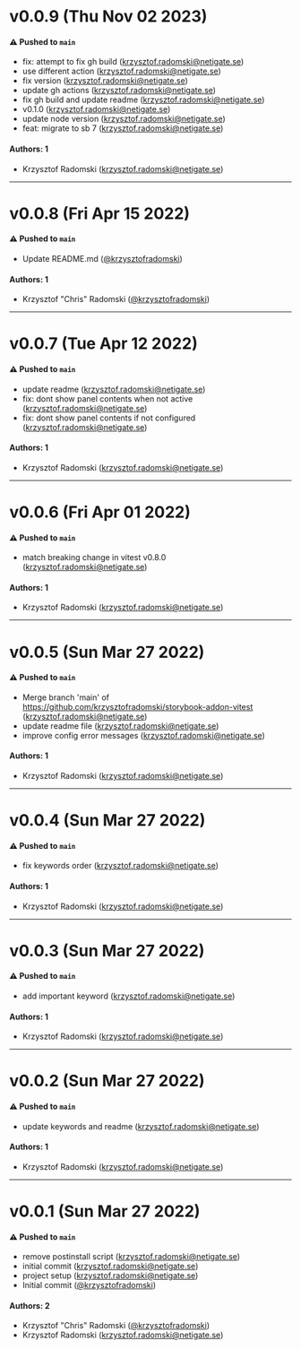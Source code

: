 # v0.0.9 (Thu Nov 02 2023)

#### ⚠️ Pushed to `main`

- fix: attempt to fix gh build (krzysztof.radomski@netigate.se)
- use different action (krzysztof.radomski@netigate.se)
- fix version (krzysztof.radomski@netigate.se)
- update gh actions (krzysztof.radomski@netigate.se)
- fix gh build and update readme (krzysztof.radomski@netigate.se)
- v0.1.0 (krzysztof.radomski@netigate.se)
- update node version (krzysztof.radomski@netigate.se)
- feat: migrate to sb 7 (krzysztof.radomski@netigate.se)

#### Authors: 1

- Krzysztof Radomski (krzysztof.radomski@netigate.se)

---

# v0.0.8 (Fri Apr 15 2022)

#### ⚠️ Pushed to `main`

- Update README.md ([@krzysztofradomski](https://github.com/krzysztofradomski))

#### Authors: 1

- Krzysztof "Chris" Radomski ([@krzysztofradomski](https://github.com/krzysztofradomski))

---

# v0.0.7 (Tue Apr 12 2022)

#### ⚠️ Pushed to `main`

- update readme (krzysztof.radomski@netigate.se)
- fix: dont show panel contents when not active (krzysztof.radomski@netigate.se)
- fix: dont show panel contents if not configured (krzysztof.radomski@netigate.se)

#### Authors: 1

- Krzysztof Radomski (krzysztof.radomski@netigate.se)

---

# v0.0.6 (Fri Apr 01 2022)

#### ⚠️ Pushed to `main`

- match breaking change in vitest v0.8.0 (krzysztof.radomski@netigate.se)

#### Authors: 1

- Krzysztof Radomski (krzysztof.radomski@netigate.se)

---

# v0.0.5 (Sun Mar 27 2022)

#### ⚠️ Pushed to `main`

- Merge branch 'main' of https://github.com/krzysztofradomski/storybook-addon-vitest (krzysztof.radomski@netigate.se)
- update readme file (krzysztof.radomski@netigate.se)
- improve config error messages (krzysztof.radomski@netigate.se)

#### Authors: 1

- Krzysztof Radomski (krzysztof.radomski@netigate.se)

---

# v0.0.4 (Sun Mar 27 2022)

#### ⚠️ Pushed to `main`

- fix keywords order (krzysztof.radomski@netigate.se)

#### Authors: 1

- Krzysztof Radomski (krzysztof.radomski@netigate.se)

---

# v0.0.3 (Sun Mar 27 2022)

#### ⚠️ Pushed to `main`

- add important keyword (krzysztof.radomski@netigate.se)

#### Authors: 1

- Krzysztof Radomski (krzysztof.radomski@netigate.se)

---

# v0.0.2 (Sun Mar 27 2022)

#### ⚠️ Pushed to `main`

- update keywords and readme (krzysztof.radomski@netigate.se)

#### Authors: 1

- Krzysztof Radomski (krzysztof.radomski@netigate.se)

---

# v0.0.1 (Sun Mar 27 2022)

#### ⚠️ Pushed to `main`

- remove postinstall script (krzysztof.radomski@netigate.se)
- initial commit (krzysztof.radomski@netigate.se)
- project setup (krzysztof.radomski@netigate.se)
- Initial commit ([@krzysztofradomski](https://github.com/krzysztofradomski))

#### Authors: 2

- Krzysztof "Chris" Radomski ([@krzysztofradomski](https://github.com/krzysztofradomski))
- Krzysztof Radomski (krzysztof.radomski@netigate.se)
